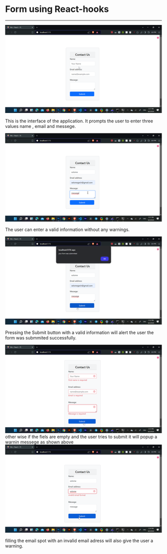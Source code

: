 # Form using React-hooks
-------------

![1](./screenshots/01.png)

This is the interface of the application. It prompts the user to enter three values name , email and messege.

![1](./screenshots/02.png)

 The user can enter a valid information without any warnings.


![1](./screenshots/03.png)

Pressing the Submit button with a valid information will alert the user the form was submmited successfully.

![1](./screenshots/04.png) 
other wise if the fiels are empty and the user tries to submit it will popup a warnin messege as shown above
![1](./screenshots/05.png)

filling the email spot with an invalid email adress will also give the user a warning.







